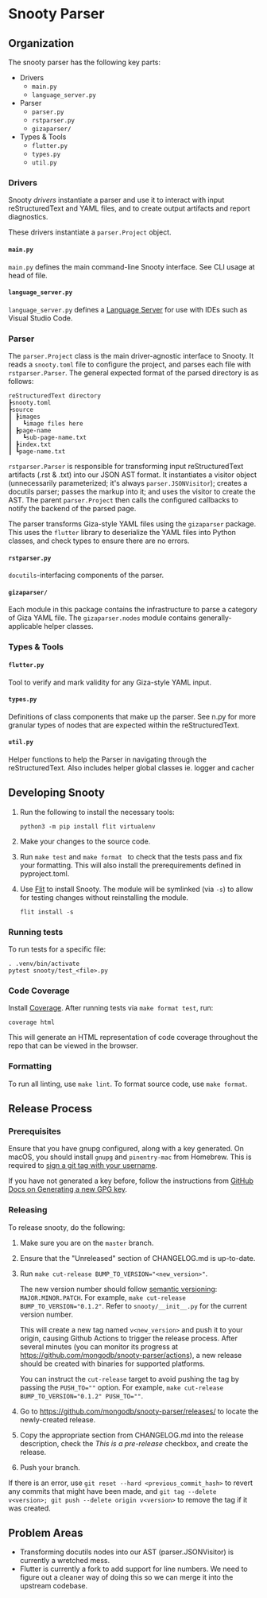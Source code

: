 # Snooty Parser

## Organization

The snooty parser has the following key parts:

* Drivers
  * `main.py`
  * `language_server.py`
* Parser
  * `parser.py`
  * `rstparser.py`
  * `gizaparser/`
* Types & Tools
  * `flutter.py`
  * `types.py`
  * `util.py`

### Drivers

Snooty *drivers* instantiate a parser and use it to interact with
input reStructuredText and YAML files, and to create output artifacts and
report diagnostics.

These drivers instantiate a `parser.Project` object.

#### `main.py`

`main.py` defines the main command-line Snooty interface. See CLI usage at head of file.

#### `language_server.py`

`language_server.py` defines a
[Language Server](https://microsoft.github.io/language-server-protocol/specification)
for use with IDEs such as Visual Studio Code.

### Parser

The `parser.Project` class is the main driver-agnostic interface to
Snooty. It reads a `snooty.toml` file to configure the project, and
parses each file with `rstparser.Parser`. The general expected format of
the parsed directory is as follows:
```
reStructuredText directory
┣snooty.toml
┣source
┃ ┣images
┃   ┗image files here
┃ ┣page-name
┃   ┗sub-page-name.txt
┃ ┣index.txt
┃ ┗page-name.txt
```

`rstparser.Parser` is responsible for transforming input reStructuredText artifacts
(.rst & .txt) into our JSON AST format. It instantiates a visitor object
(unnecessarily parameterized; it's always `parser.JSONVisitor`); creates
a docutils parser; passes the markup into it; and uses the visitor to
create the AST. The parent `parser.Project` then calls the configured
callbacks to notify the backend of the parsed page.

The parser transforms Giza-style YAML files using the `gizaparser`
package. This uses the `flutter` library to deserialize the YAML files
into Python classes, and check types to ensure there are no errors.

#### `rstparser.py`

`docutils`-interfacing components of the parser.

#### `gizaparser/`

Each module in this package contains the infrastructure to parse a category
of Giza YAML file. The `gizaparser.nodes` module contains generally-applicable
helper classes.

### Types & Tools

#### `flutter.py`

Tool to verify and mark validity for any Giza-style YAML input.

#### `types.py`

Definitions of class components that make up the parser. See n.py for more granular types of nodes that are expected within the reStructuredText.

#### `util.py`

Helper functions to help the Parser in navigating through the reStructuredText. Also includes helper global classes ie. logger and cacher

## Developing Snooty

1. Run the following to install the necessary tools:

   ```shell
   python3 -m pip install flit virtualenv
   ```

2. Make your changes to the source code.

3. Run `make test` and `make format ` to check that the tests pass and fix your formatting. This will also install the prerequirements defined in pyproject.toml.

4. Use [Flit](https://flit.readthedocs.io/en/latest/) to install Snooty. The module will be symlinked (via `-s`) to allow for testing changes without reinstalling the module.

   ```shell
   flit install -s
   ```

### Running tests

To run tests for a specific file:

```shell
. .venv/bin/activate
pytest snooty/test_<file>.py
```

### Code Coverage

Install [Coverage](https://coverage.readthedocs.io/en/v4.5.x/). After running tests via `make format test`, run:

```shell
coverage html
```

This will generate an HTML representation of code coverage throughout the repo that can be viewed in the browser.

### Formatting

To run all linting, use `make lint`. To format source code, use `make format`.

## Release Process

### Prerequisites

Ensure that you have gnupg configured, along with a key generated. On macOS, you should install `gnupg` and `pinentry-mac` from Homebrew. This is required to [sign a git tag with your username](https://git-scm.com/docs/git-tag#Documentation/git-tag.txt--s).

If you have not generated a key before, follow the instructions from [GitHub Docs on Generating a new GPG key](https://docs.github.com/en/free-pro-team@latest/github/authenticating-to-github/generating-a-new-gpg-key).

### Releasing

To release snooty, do the following:

1. Make sure you are on the `master` branch.

2. Ensure that the "Unreleased" section of CHANGELOG.md is up-to-date.

3. Run `make cut-release BUMP_TO_VERSION="<new_version>"`.

   The new version number should follow [semantic versioning](https://semver.org):
   `MAJOR.MINOR.PATCH`. For example, `make cut-release BUMP_TO_VERSION="0.1.2"`.
   Refer to `snooty/__init__.py` for the current version number.

   This will create a new tag named `v<new_version>` and push it to your origin,
   causing Github Actions to trigger the release process. After several minutes
   (you can monitor its progress at <https://github.com/mongodb/snooty-parser/actions>),
   a new release should be created with binaries for supported platforms.

   You can instruct the `cut-release` target to avoid pushing the tag by passing the
   `PUSH_TO=""` option. For example, `make cut-release BUMP_TO_VERSION="0.1.2" PUSH_TO=""`.

4. Go to <https://github.com/mongodb/snooty-parser/releases/> to locate the newly-created
   release.

5. Copy the appropriate section from CHANGELOG.md into the release description,
   check the _This is a pre-release_ checkbox, and create the release.

6. Push your branch.

If there is an error, use `git reset --hard <previous_commit_hash>` to revert any
commits that might have been made, and
`git tag --delete v<version>; git push --delete origin v<version>` to remove the
tag if it was created.

## Problem Areas

* Transforming docutils nodes into our AST (parser.JSONVisitor) is
  currently a wretched mess.
* Flutter is currently a fork to add support for line numbers. We need to
  figure out a cleaner way of doing this so we can merge it into the
  upstream codebase.
